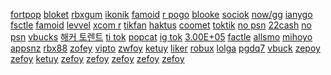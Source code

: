 <a href="https://lookerstudio.google.com/s/uKYGZrTPocM">fortpop</a>
<a href="https://lookerstudio.google.com/reporting/bf049395-f98e-467f-91f2-f9174bf0ad48/page/DjD">bloket</a>
<a href="https://lookerstudio.google.com/reporting/06e0710d-ca72-4a6a-8c27-8de8969c912c/page/QEgDD">rbxgum</a>
<a href="https://lookerstudio.google.com/reporting/4123992f-52fa-48e8-aade-482b43684310/page/DjD">ikonik</a>
<a href="https://lookerstudio.google.com/s/i8guUnCI5po">famoid</a>
<a href="https://lookerstudio.google.com/reporting/1a3bc3e0-023b-46b5-a0d8-f04cf6d51d4d/page/DjD">r pogo</a>
<a href="https://lookerstudio.google.com/reporting/7ad7ab38-205b-46b1-adaf-cc991cc5d172/page/WIgDD">blooke</a>
<a href="https://lookerstudio.google.com/reporting/a83a7a13-6c9c-4ccc-abc7-c491da9d1d58/page/DjD">sociok</a>
<a href="https://lookerstudio.google.com/reporting/3e0405ed-e947-4919-93f6-1317ab63bc41/page/LoG8C">now/gg</a>
<a href="https://lookerstudio.google.com/reporting/7d9cf014-bb32-4763-a652-de4ecc0c369b/page/DjD">ianygo</a>
<a href="https://lookerstudio.google.com/reporting/ee540a99-626b-484c-81e8-b1f16cad61b1/page/2YR9C">fsctle</a>
<a href="https://lookerstudio.google.com/reporting/e470873e-75e4-4183-a86b-6fec2edb17fe/page/DjD">famoid</a>
<a href="https://lookerstudio.google.com/reporting/0a439267-9a2c-48fc-8d4f-2a4bceba729c/page/DjD">levvel</a>
<a href="https://lookerstudio.google.com/s/pxDxXZI9B-4">xcom r</a>
<a href="https://lookerstudio.google.com/s/mYUOqg6w0bU">tikfan</a>
<a href="https://lookerstudio.google.com/u/0/reporting/9032de93-7a59-43b3-b5a3-f0b6a7b44b4a/page/SmpDD">haktus</a>
<a href="https://lookerstudio.google.com/s/v7gEUw41608">coomet</a>
<a href="https://lookerstudio.google.com/reporting/db1f8d15-81a6-4f57-8f92-259fa0cb9035/page/DjD">toktik</a>
<a href="https://lookerstudio.google.com/s/itGpfXnQu8g">no psn</a>
<a href="https://lookerstudio.google.com/reporting/b74a5678-1776-456a-a378-f1536dcd76cc/page/DjD">22cash</a>
<a href="https://lookerstudio.google.com/s/l-JWDGoZkFM">no psn</a>
<a href="https://lookerstudio.google.com/reporting/5eff2b7b-b7be-4961-949c-8508b1b16ef9/page/DjD">vbucks</a>
<a href="https://lookerstudio.google.com/reporting/27b51c8d-1a31-43e3-926b-de1ec58fe976/page/DjD">해커 토렌트</a>
<a href="https://lookerstudio.google.com/s/uh0TW0cGpQ8">ti tok</a>
<a href="https://lookerstudio.google.com/reporting/103e5db5-918c-4b70-8d65-ba515c5eef7c?s=jqRqrJ9p3xc">popcat</a>
<a href="https://lookerstudio.google.com/reporting/12dc3493-5214-48b2-9825-e4bbac56172c/page/DjD">ig tok</a>
<a href="https://lookerstudio.google.com/s/pbBtYUUDDk8">3.00E+05</a>
<a href="https://lookerstudio.google.com/reporting/ee540a99-626b-484c-81e8-b1f16cad61b1/page/2YR9C">factle</a>
<a href="https://lookerstudio.google.com/reporting/fa6bef72-bece-4b0a-a2e9-0cb890785cb4/page/OD2AD">allsmo</a>
<a href="https://lookerstudio.google.com/reporting/8b451460-a683-417b-837d-e128213fa3bd/page/9BqDD">mihoyo</a>
<a href="https://lookerstudio.google.com/reporting/f12afe33-edf8-4371-9ad5-bb70bc49c727/page/DjD">appsnz</a>
<a href="https://lookerstudio.google.com/reporting/23e8ba1b-6662-4c2b-b939-1327c64edd3a/page/DjD">rbx88</a>
<a href="https://lookerstudio.google.com/reporting/41c01a4e-3f2d-4b76-acc9-eab9f3c55647/page/DjD">zofey</a>
<a href="https://lookerstudio.google.com/s/uh0TW0cGpQ8">vipto</a>
<a href="https://lookerstudio.google.com/reporting/5c0661bb-eaf8-46d2-bb2c-fed36b4cdded/page/OD2AD">zwfoy</a>
<a href="https://lookerstudio.google.com/reporting/5e64025d-8adb-4325-a879-6c312188f174/page/DjD">ketuy</a>
<a href="https://lookerstudio.google.com/reporting/2724b070-d51b-4ffa-82ce-6d94b5e641e1/page/DjD">liker</a>
<a href="https://lookerstudio.google.com/reporting/5fe4adb3-bbc6-4c22-86cc-a2c69742fde2/page/DjD">robux</a>
<a href="https://lookerstudio.google.com/reporting/5d2d5d3b-37c4-4b3a-8ba7-1d756413c1a7/page/DjD">lolga</a>
<a href="https://lookerstudio.google.com/reporting/6b614d7a-5b9c-4567-bf59-bdda6540da45/page/apwAD">pgdq7</a>
<a href="https://lookerstudio.google.com/reporting/cf98d1bb-a6c1-4889-b11c-949fea4c259f/page/DjD">vbuck</a>
<a href="https://lookerstudio.google.com/reporting/62c95e0a-049e-4e9d-a0f2-5791b205096d/page/DjD">zepoy</a>
<a href="https://lookerstudio.google.com/reporting/5c0661bb-eaf8-46d2-bb2c-fed36b4cdded/page/OD2AD">zefoy</a>
<a href="https://lookerstudio.google.com/s/uW89GfamWA4">ketuy</a>
<a href="https://lookerstudio.google.com/reporting/0f128614-ed20-4218-a289-df1b5ace300a/page/JEgDD">zefoy</a>
<a href="https://lookerstudio.google.com/reporting/15c54e5e-6c46-4f19-b52e-9fa67aa5ab5f/page/0upDD">zefoy</a>
<a href="https://lookerstudio.google.com/reporting/5f0b5763-03ee-4c40-bccf-89fae841baf0/page/DjD">zefoy</a>
<a href="https://lookerstudio.google.com/reporting/54678f0b-5bf8-486e-ab14-71a82a3aa720/page/ShTDD">zefoy</a>
<a href="https://lookerstudio.google.com/reporting/6e11b7f9-6871-4180-88c7-ecede5a7fc69/page/tneDD">zefoy</a>
